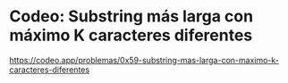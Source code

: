 # Codeo: Substring más larga con máximo K caracteres diferentes

https://codeo.app/problemas/0x59-substring-mas-larga-con-maximo-k-caracteres-diferentes